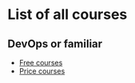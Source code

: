 # List of all courses

## DevOps or familiar

- [Free courses](https://github.com/Asgoret/devops_chats/blob/master/courses/devops/free.md)
- [Price courses](https://github.com/Asgoret/devops_chats/blob/master/courses/devops/price.md)